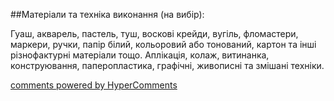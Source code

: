 <div id="hypercomments_widget" class="js-hypercomments-widget invisible"></div>

##Матеріали та техніка виконання (на вибір):

<p>Гуаш, акварель, пастель, туш, воскові крейди, вугіль, фломастери, маркери, ручки, папір білий, кольоровий або тонований, картон та інші різнофактурні матеріали тощо. Аплікація, колаж, витинанка, конструювання, паперопластика, графічні, живописні та змішані техніки.
</p>

<div class="js-hypercomments-container">
    <a href="http://hypercomments.com" class="hc-link" title="comments widget">comments powered by HyperComments</a>
</div>